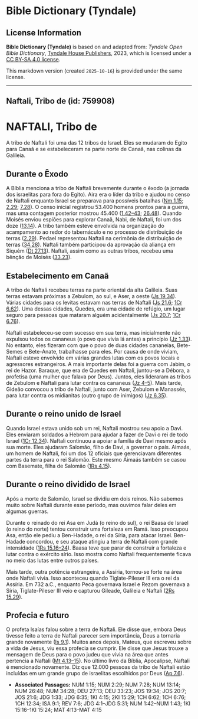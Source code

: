 # Bible Dictionary (Tyndale)

## License Information

**Bible Dictionary (Tyndale)** is based on and adapted from: _Tyndale Open Bible Dictionary_, [Tyndale House Publishers](https://tyndaleopenresources.com/), 2023, which is licensed under a [CC BY-SA 4.0 license](https://creativecommons.org/licenses/by-sa/4.0/legalcode.en).

This markdown version (created `2025-10-16`) is provided under the same license.



--------------------------------

## Naftali, Tribo de (id: 759908)

NAFTALI, Tribo de
=================

A tribo de Naftali foi uma das 12 tribos de Israel. Eles se mudaram do Egito para Canaã e se estabeleceram na parte norte de Canaã, nas colinas da Galileia.

Durante o Êxodo
---------------

A Bíblia menciona a tribo de Naftali brevemente durante o êxodo (a jornada dos israelitas para fora do Egito). Aira era o líder da tribo e ajudou no censo de Naftali enquanto Israel se preparava para possíveis batalhas ([Nm 1\.15](https://ref.ly/Num1:15); [2\.29](https://ref.ly/Num2:29); [7\.28](https://ref.ly/Num7:28)). O censo inicial registrou 53\.400 homens prontos para a guerra, mas uma contagem posterior mostrou 45\.400 ([1\.42–43](https://ref.ly/Num1:42-Num1:43); [26\.48](https://ref.ly/Num26:48)). Quando Moisés enviou espiões para explorar Canaã, Nabi, de Naftali, foi um dos doze ([13\.14](https://ref.ly/Num13:14)). A tribo também esteve envolvida na organização do acampamento ao redor do tabernáculo e no processo de distribuição de terras ([2\.29](https://ref.ly/Num2:29)). Pedael representou Naftali na cerimônia de distribuição de terras ([34\.28](https://ref.ly/Num34:28)). Naftali também participou da aprovação da aliança em Siquém ([Dt 27\.13](https://ref.ly/Deut27:13)). Naftali, assim como as outras tribos, recebeu uma bênção de Moisés ([33\.23](https://ref.ly/Deut33:23)).

Estabelecimento em Canaã
------------------------

A tribo de Naftali recebeu terras na parte oriental da alta Galileia. Suas terras estavam próximas a Zebulom, ao sul, e Aser, a oeste ([Js 19\.34](https://ref.ly/Josh19:34)). Várias cidades para os levitas estavam nas terras de Naftali ([Js 21\.6](https://ref.ly/Josh21:6); [1Cr 6\.62](https://ref.ly/1Chr6:62)). Uma dessas cidades, Quedes, era uma cidade de refúgio, um lugar seguro para pessoas que mataram alguém acidentalmente ([Js 20\.7](https://ref.ly/Josh20:7); [1Cr 6\.76](https://ref.ly/1Chr6:76)).

Naftali estabeleceu\-se com sucesso em sua terra, mas inicialmente não expulsou todos os cananeus (o povo que vivia lá antes) a princípio ([Jz 1\.33](https://ref.ly/Judg1:33)). No entanto, eles fizeram com que o povo de duas cidades cananeias, Bete\-Semes e Bete\-Anate, trabalhasse para eles. Por causa de onde viviam, Naftali esteve envolvido em várias grandes lutas com os povos locais e agressores estrangeiros. A mais importante delas foi a guerra com Jabim, o rei de Hazor. Baraque, que era de Quedes em Naftali, juntou\-se a Débora, a profetisa (uma mulher que falava por Deus). Juntos, eles lideraram as tribos de Zebulom e Naftali para lutar contra os cananeus ([Jz 4–5](https://ref.ly/Judg4:1-Judg5:31)). Mais tarde, Gideão convocou a tribo de Naftali, junto com Aser, Zebulom e Manassés, para lutar contra os midianitas (outro grupo de inimigos) ([Jz 6\.35](https://ref.ly/Judg6:35)).

Durante o reino unido de Israel
-------------------------------

Quando Israel estava unido sob um rei, Naftali mostrou seu apoio a Davi. Eles enviaram soldados a Hebrom para ajudar a fazer de Davi o rei de todo Israel ([1Cr 12\.34](https://ref.ly/1Chr12:34)). Naftali continuou a apoiar a família de Davi mesmo após sua morte. Eles ajudaram Salomão, filho de Davi, a governar o país. Aimaás, um homem de Naftali, foi um dos 12 oficiais que gerenciavam diferentes partes da terra para o rei Salomão. Este mesmo Aimaás também se casou com Basemate, filha de Salomão ([1Rs 4\.15](https://ref.ly/1Kgs4:15)).

Durante o reino dividido de Israel
----------------------------------

Após a morte de Salomão, Israel se dividiu em dois reinos. Não sabemos muito sobre Naftali durante esse período, mas ouvimos falar deles em algumas guerras.

Durante o reinado do rei Asa em Judá (o reino do sul), o rei Baasa de Israel (o reino do norte) tentou construir uma fortaleza em Ramá. Isso preocupou Asa, então ele pediu a Ben\-Hadade, o rei da Síria, para atacar Israel. Ben\-Hadade concordou, e seu ataque atingiu a terra de Naftali com grande intensidade ([1Rs 15\.16–24](https://ref.ly/1Kgs15:16-1Kgs15:24)). Baasa teve que parar de construir a fortaleza e lutar contra o exército sírio. Isso mostra como Naftali frequentemente ficava no meio das lutas entre outros países.

Mais tarde, outra potência estrangeira, a Assíria, tornou\-se forte na área onde Naftali vivia. Isso aconteceu quando Tiglate\-Pileser III era o rei da Assíria. Em 732 a.C., enquanto Peca governava Israel e Rezom governava a Síria, Tiglate\-Pileser III veio e capturou Gileade, Galileia e Naftali ([2Rs 15\.29](https://ref.ly/2Kgs15:29)).

Profecia e futuro
-----------------

O profeta Isaías falou sobre a terra de Naftali. Ele disse que, embora Deus tivesse feito a terra de Naftali parecer sem importância, Deus a tornaria grande novamente ([Is 9\.1](https://ref.ly/Isa9:1)). Muitos anos depois, Mateus, que escreveu sobre a vida de Jesus, viu essa profecia se cumprir. Ele disse que Jesus trouxe a mensagem de Deus para o povo judeu que vivia na área que antes pertencia a Naftali ([Mt 4\.13–15](https://ref.ly/Matt4:13-Matt4:15)). No último livro da Bíblia, Apocalipse, Naftali é mencionado novamente. Diz que 12\.000 pessoas da tribo de Naftali estão incluídas em um grande grupo de israelitas escolhidos por Deus ([Ap 7\.6](https://ref.ly/Rev7:6)).

* **Associated Passages:** NUM 1:15; NUM 2:29; NUM 7:28; NUM 13:14; NUM 26:48; NUM 34:28; DEU 27:13; DEU 33:23; JOS 19:34; JOS 20:7; JOS 21:6; JDG 1:33; JDG 6:35; 1KI 4:15; 2KI 15:29; 1CH 6:62; 1CH 6:76; 1CH 12:34; ISA 9:1; REV 7:6; JDG 4:1–JDG 5:31; NUM 1:42–NUM 1:43; 1KI 15:16–1KI 15:24; MAT 4:13–MAT 4:15

